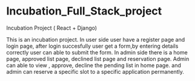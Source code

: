 # Incubation_Full_Stack_project
Incubation Project ( React + Django)


This is an incubation project.
In user side user have a register page and login page, after login succesfully user get a form,by entering details correctly  user can able to submit 
the form. 
In admin side there is a home page, approved list page, declined list page and reservation page.
Admin can able to view , approve, decline the pending list in home page. and admin can reserve a specific slot to a specific application permanently.
